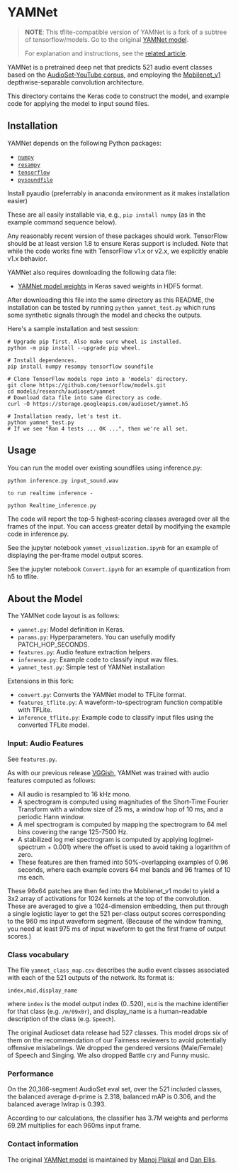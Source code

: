 # YAMNet

> **NOTE**: This tflite-compatible version of YAMNet is a fork of a subtree of tensorflow/models. Go to the original [YAMNet model](https://github.com/tensorflow/models/tree/master/research/audioset/yamnet).
> 
> For explanation and instructions, see the [related article](https://medium.com/@antonyharfield/converting-the-yamnet-audio-detection-model-for-tensorflow-lite-inference-43d049bd357c).

YAMNet is a pretrained deep net that predicts 521 audio event classes based on
the [AudioSet-YouTube corpus](http://g.co/audioset), and employing the
[Mobilenet_v1](https://arxiv.org/pdf/1704.04861.pdf) depthwise-separable
convolution architecture.

This directory contains the Keras code to construct the model, and example code
for applying the model to input sound files.

## Installation

YAMNet depends on the following Python packages:

* [`numpy`](http://www.numpy.org/)
* [`resampy`](http://resampy.readthedocs.io/en/latest/)
* [`tensorflow`](http://www.tensorflow.org/)
* [`pysoundfile`](https://pysoundfile.readthedocs.io/)

Install pyaudio (preferrably in anaconda environment as it makes installation easier)

These are all easily installable via, e.g., `pip install numpy` (as in the
example command sequence below).

Any reasonably recent version of these packages should work. TensorFlow should
be at least version 1.8 to ensure Keras support is included. Note that while
the code works fine with TensorFlow v1.x or v2.x, we explicitly enable v1.x
behavior.

YAMNet also requires downloading the following data file:

* [YAMNet model weights](https://storage.googleapis.com/audioset/yamnet.h5)
  in Keras saved weights in HDF5 format.

After downloading this file into the same directory as this README, the
installation can be tested by running `python yamnet_test.py` which
runs some synthetic signals through the model and checks the outputs.

Here's a sample installation and test session:

```shell
# Upgrade pip first. Also make sure wheel is installed.
python -m pip install --upgrade pip wheel.

# Install dependences.
pip install numpy resampy tensorflow soundfile

# Clone TensorFlow models repo into a 'models' directory.
git clone https://github.com/tensorflow/models.git
cd models/research/audioset/yamnet
# Download data file into same directory as code.
curl -O https://storage.googleapis.com/audioset/yamnet.h5

# Installation ready, let's test it.
python yamnet_test.py
# If we see "Ran 4 tests ... OK ...", then we're all set.
```

## Usage

You can run the model over existing soundfiles using inference.py:

```shell
python inference.py input_sound.wav

to run realtime inference - 

python Realtime_inference.py 

```
The code will report the top-5 highest-scoring classes averaged over all the
frames of the input.  You can access greater detail by modifying the example
code in inference.py.

See the jupyter notebook `yamnet_visualization.ipynb` for an example of
displaying the per-frame model output scores.

See the jupyter notebook `Convert.ipynb` for an example of
quantization from h5 to tflite.




## About the Model

The YAMNet code layout is as follows:

* `yamnet.py`: Model definition in Keras.
* `params.py`: Hyperparameters.  You can usefully modify PATCH_HOP_SECONDS.
* `features.py`: Audio feature extraction helpers.
* `inference.py`: Example code to classify input wav files.
* `yamnet_test.py`: Simple test of YAMNet installation

Extensions in this fork:

* `convert.py`: Converts the YAMNet model to TFLite format.
* `features_tflite.py`: A waveform-to-spectrogram function compatible with TFLite.
* `inference_tflite.py`: Example code to classify input files using the converted TFLite model.

### Input: Audio Features

See `features.py`.

As with our previous release
[VGGish](https://github.com/tensorflow/models/tree/master/research/audioset/vggish),
YAMNet was trained with audio features computed as follows:

* All audio is resampled to 16 kHz mono.
* A spectrogram is computed using magnitudes of the Short-Time Fourier Transform
  with a window size of 25 ms, a window hop of 10 ms, and a periodic Hann
  window.
* A mel spectrogram is computed by mapping the spectrogram to 64 mel bins
  covering the range 125-7500 Hz.
* A stabilized log mel spectrogram is computed by applying
  log(mel-spectrum + 0.001) where the offset is used to avoid taking a logarithm
  of zero.
* These features are then framed into 50%-overlapping examples of 0.96 seconds,
  where each example covers 64 mel bands and 96 frames of 10 ms each.

These 96x64 patches are then fed into the Mobilenet_v1 model to yield a 3x2
array of activations for 1024 kernels at the top of the convolution.  These are
averaged to give a 1024-dimension embedding, then put through a single logistic
layer to get the 521 per-class output scores corresponding to the 960 ms input
waveform segment.  (Because of the window framing, you need at least 975 ms of
input waveform to get the first frame of output scores.)

### Class vocabulary

The file `yamnet_class_map.csv` describes the audio event classes associated
with each of the 521 outputs of the network.  Its format is:

```text
index,mid,display_name
```

where `index` is the model output index (0..520), `mid` is the machine
identifier for that class (e.g. `/m/09x0r`), and display_name is a
human-readable description of the class (e.g. `Speech`).

The original Audioset data release had 527 classes.  This model drops six of
them on the recommendation of our Fairness reviewers to avoid potentially
offensive mislabelings.  We dropped the gendered versions (Male/Female) of
Speech and Singing.  We also dropped Battle cry and Funny music.

### Performance

On the 20,366-segment AudioSet eval set, over the 521 included classes, the
balanced average d-prime is 2.318, balanced mAP is 0.306, and the balanced
average lwlrap is 0.393.

According to our calculations, the classifier has 3.7M weights and performs
69.2M multiplies for each 960ms input frame.

### Contact information

The original [YAMNet model](https://github.com/tensorflow/models/tree/master/research/audioset/yamnet) is maintained by [Manoj Plakal](https://github.com/plakal) and [Dan Ellis](https://github.com/dpwe).

